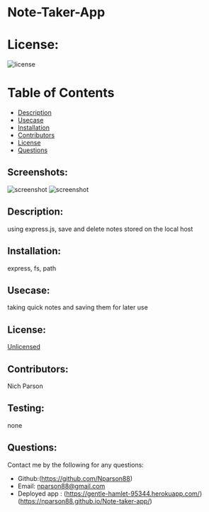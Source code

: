  # Note-Taker-App
# License: 
![license](https://img.shields.io/badge/License-[Unlicensed](Unlicensed.txt)-blue?style=for-the-badge&logo=appveyor.svg)
# Table of Contents 
* [Description](#description)
* [Usecase](#Usecase)
* [Installation](#installation)
* [Contributors](#contributors)
* [License](#license)
* [Questions](#questions)

## Screenshots:
![screenshot](./assets/screenshots/notetaker1.png)
![screenshot](./assets/screenshots/notetaker2.png)
## Description: 
using express.js, save and delete notes stored on the local host
## Installation: 
express, fs, path
## Usecase: 
taking quick notes and saving them for later use
## License: 
[Unlicensed](Unlicensed.txt)
## Contributors: 
Nich Parson
## Testing: 
none
## Questions: 
Contact me by the following for any questions:
* Github:(https://github.com/Nparson88)
* Email: nparson88@gmail.com 
* Deployed app : (https://gentle-hamlet-95344.herokuapp.com/)
                 (https://nparson88.github.io/Note-taker-app/)